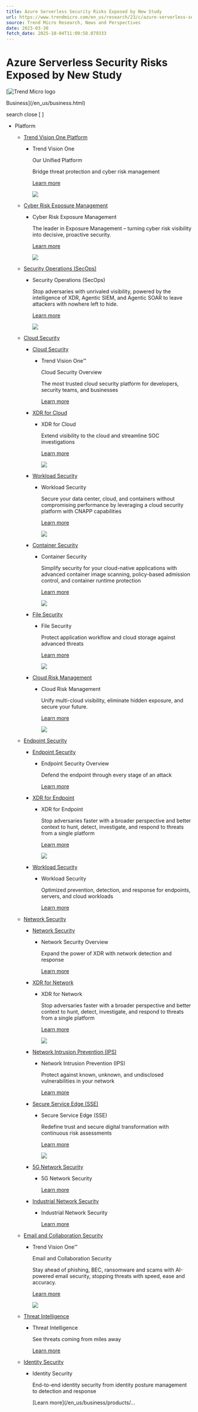 ```yaml
---
title: Azure Serverless Security Risks Exposed by New Study
url: https://www.trendmicro.com/en_us/research/23/c/azure-serverless-security-risks.html
source: Trend Micro Research, News and Perspectives
date: 2023-03-30
fetch_date: 2025-10-04T11:09:58.079333
---
```


# Azure Serverless Security Risks Exposed by New Study

[![Trend Micro logo](/content/dam/trendmicro/global/en/core/images/logos/tm-logo-red-white-t.svg)

Business](/en_us/business.html)

search
close
[ ]

* Platform

  + [Trend Vision One Platform](/en_us/business/products/one-platform.html)

    - Trend Vision One

      Our Unified Platform

      Bridge threat protection and cyber risk management

      [Learn more](/en_us/business/products/one-platform.html)

      ![](/content/dam/trendmicro/global/en/core/images/console-images/navigation/trend-vision-one-laptop-console-nav.svg)
  + [Cyber Risk Exposure Management](/en_us/business/products/cyber-risk-exposure-management.html)

    - Cyber Risk Exposure Management

      The leader in Exposure Management – turning cyber risk visibility into decisive, proactive security.

      [Learn more](/en_us/business/products/cyber-risk-exposure-management.html)

      ![](https://trendmicro.scene7.com/is/image/trendmicro/asrm-console-shot?scl=1.0&qlt=95&fmt=webp-alpha)
  + [Security Operations (SecOps)](/en_us/business/products/security-operations.html)

    - Security Operations (SecOps)

      Stop adversaries with unrivaled visibility, powered by the intelligence of XDR, Agentic SIEM, and Agentic SOAR to leave attackers with nowhere left to hide.

      [Learn more](/en_us/business/products/security-operations.html)

      ![](https://trendmicro.scene7.com/is/image/trendmicro/xdr-product-console-shot?scl=1.0&qlt=95&fmt=webp-alpha)
  + [Cloud Security](/en_us/business/products/hybrid-cloud.html)

    - [Cloud Security](/en_us/business/products/hybrid-cloud.html)

      * Trend Vision One™

        Cloud Security Overview

        The most trusted cloud security platform for developers, security teams, and businesses

        [Learn more](/en_us/business/products/hybrid-cloud.html)
    - [XDR for Cloud](/en_us/business/products/detection-response/xdr.html)

      * XDR for Cloud

        Extend visibility to the cloud and streamline SOC investigations

        [Learn more](/en_us/business/products/detection-response/xdr.html)

        ![](https://trendmicro.scene7.com/is/image/trendmicro/xdr-product-console-shot?scl=1.0&qlt=95&fmt=webp-alpha)
    - [Workload Security](/en_us/business/products/endpoint-security/workload-security.html)

      * Workload Security

        Secure your data center, cloud, and containers without compromising performance by leveraging a cloud security platform with CNAPP capabilities

        [Learn more](/en_us/business/products/endpoint-security/workload-security.html)

        ![](https://trendmicro.scene7.com/is/image/trendmicro/cloud-one-workload-security-console-shot?scl=1.0&qlt=95&fmt=webp-alpha)
    - [Container Security](/en_us/business/products/hybrid-cloud/cloud-one-container-image-security.html)

      * Container Security

        Simplify security for your cloud-native applications with advanced container image scanning, policy-based admission control, and container runtime protection

        [Learn more](/en_us/business/products/hybrid-cloud/cloud-one-container-image-security.html)

        ![](https://trendmicro.scene7.com/is/image/trendmicro/cloud-one-container-console-shot?scl=1.0&qlt=95&fmt=webp-alpha)
    - [File Security](/en_us/business/products/hybrid-cloud/cloud-one-file-storage-security.html)

      * File Security

        Protect application workflow and cloud storage against advanced threats

        [Learn more](/en_us/business/products/hybrid-cloud/cloud-one-file-storage-security.html)

        ![](https://trendmicro.scene7.com/is/image/trendmicro/cloud-one-file-storage-console-shot?scl=1.0&qlt=95&fmt=webp-alpha)
    - [Cloud Risk Management](/en_us/business/products/hybrid-cloud/cloud-risk-management.html)

      * Cloud Risk Management

        Unify multi-cloud visibility, eliminate hidden exposure, and secure your future.

        [Learn more](/en_us/business/products/hybrid-cloud/cloud-risk-management.html)

        ![](https://trendmicro.scene7.com/is/image/trendmicro/cloud-risk-management-laptop-console-nav?scl=1.0&qlt=95&fmt=webp-alpha)
  + [Endpoint Security](/en_us/business/products/endpoint-security.html)

    - [Endpoint Security](/en_us/business/products/endpoint-security.html)

      * Endpoint Security Overview

        Defend the endpoint through every stage of an attack

        [Learn more](/en_us/business/products/endpoint-security.html)
    - [XDR for Endpoint](/en_us/business/products/detection-response/xdr.html)

      * XDR for Endpoint

        Stop adversaries faster with a broader perspective and better context to hunt, detect, investigate, and respond to threats from a single platform

        [Learn more](/en_us/business/products/detection-response/xdr.html)

        ![](https://trendmicro.scene7.com/is/image/trendmicro/xdr-product-console-shot?scl=1.0&qlt=95&fmt=webp-alpha)
    - [Workload Security](/en_us/business/products/endpoint-security/workload-security.html)

      * Workload Security

        Optimized prevention, detection, and response for endpoints, servers, and cloud workloads

        [Learn more](/en_us/business/products/endpoint-security/workload-security.html)
  + [Network Security](/en_us/business/products/network.html)

    - [Network Security](/en_us/business/products/network.html)

      * Network Security Overview

        Expand the power of XDR with network detection and response

        [Learn more](/en_us/business/products/network.html)
    - [XDR for Network](/en_us/business/products/detection-response/xdr.html)

      * XDR for Network

        Stop adversaries faster with a broader perspective and better context to hunt, detect, investigate, and respond to threats from a single platform

        [Learn more](/en_us/business/products/detection-response/xdr.html)

        ![](https://trendmicro.scene7.com/is/image/trendmicro/xdr-product-console-shot?scl=1.0&qlt=95&fmt=webp-alpha)
    - [Network Intrusion Prevention (IPS)](/en_us/business/products/network/intrusion-prevention.html)

      * Network Intrusion Prevention (IPS)

        Protect against known, unknown, and undisclosed vulnerabilities in your network

        [Learn more](/en_us/business/products/network/intrusion-prevention.html)
    - [Secure Service Edge (SSE)](/en_us/business/products/network/zero-trust-secure-access.html)

      * Secure Service Edge (SSE)

        Redefine trust and secure digital transformation with continuous risk assessments

        [Learn more](/en_us/business/products/network/zero-trust-secure-access.html)

        ![](https://trendmicro.scene7.com/is/image/trendmicro/zero-trust-access-console-shot?scl=1.0&qlt=95&fmt=webp-alpha)
    - [5G Network Security](/en_us/business/solutions/iot/enterprise-5g-iot.html)

      * 5G Network Security

        [Learn more](/en_us/business/solutions/iot/enterprise-5g-iot.html)
    - [Industrial Network Security](/en_us/business/products/iot/industrial-network-security.html)

      * Industrial Network Security

        [Learn more](/en_us/business/products/iot/industrial-network-security.html)
  + [Email and Collaboration Security](/en_us/business/products/email-and-collaboration.html)

    - Trend Vision One™

      Email and Collaboration Security

      Stay ahead of phishing, BEC, ransomware and scams with AI-powered email security, stopping threats with speed, ease and accuracy.

      [Learn more](/en_us/business/products/email-and-collaboration.html)

      ![](https://trendmicro.scene7.com/is/image/trendmicro/email-and-collaboration-console-shot?scl=1.0&qlt=95&fmt=webp-alpha)
  + [Threat Intelligence](/en_us/business/products/threat-intelligence.html)

    - Threat Intelligence

      See threats coming from miles away

      [Learn more](/en_us/business/products/threat-intelligence.html)
  + [Identity Security](/en_us/business/products/identity.html)

    - Identity Security

      End-to-end identity security from identity posture management to detection and response

      [Learn more](/en_us/business/products/...